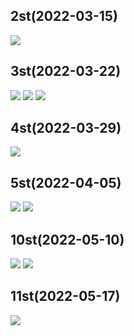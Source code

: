 ## 2st(2022-03-15)
<img width="" height="" src="./PIC/2st_PNG.png"></img>

## 3st(2022-03-22)
<img width="" height="" src="./PIC/3st_PNG.png"></img>
<img width="" height="" src="./PIC/3st_(naver)_PNG.png"></img>
<img width="" height="" src="./PIC/3st_(call)_PNG.png"></img>

## 4st(2022-03-29)
<img width="" height="" src="./PIC/4st_(message_name)_PNG.png"></img>

## 5st(2022-04-05)
<img width="" height="" src="./PIC/5st_(mainactivity)_PNG.png"></img>
<img width="" height="" src="./PIC/5st_(activity_main)_PNG.png"></img>

## 10st(2022-05-10)
<img width="" height="" src="./PIC/10st_(MainActivity.java)_PNG.png"></img>
<img width="" height="" src="./PIC/10st_(MenuActivity.java)_PNG.png"></img>


## 11st(2022-05-17)
<img width="" height="" src="./PIC/11st_app_PNG.png"></img>

